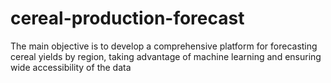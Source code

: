 # cereal-production-forecast
The main objective is to develop a comprehensive platform for forecasting cereal yields by region, taking advantage of machine learning and ensuring wide accessibility of the data
